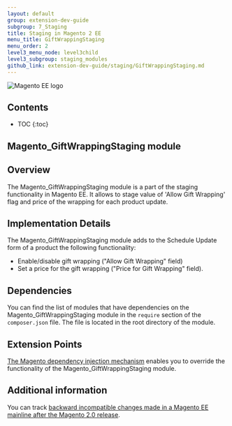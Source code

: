 ```yaml
---
layout: default
group: extension-dev-guide
subgroup: 7_Staging
title: Staging in Magento 2 EE
menu_title: GiftWrappingStaging
menu_order: 2
level3_menu_node: level3child
level3_subgroup: staging_modules
github_link: extension-dev-guide/staging/GiftWrappingStaging.md
---
```


![Magento EE logo]({{site.baseurl}}common/images/ee-only_large.png)

<h2>Contents</h2>

* TOC
{:toc}

## Magento_GiftWrappingStaging module

## Overview

The Magento_GiftWrappingStaging module is a part of the staging functionality in Magento EE. It allows to stage value of 'Allow Gift Wrapping' flag and price of the wrapping for each product update.

## Implementation Details

The Magento_GiftWrappingStaging module adds to the Schedule Update form of a product the following functionality:

- Enable/disable gift wrapping ("Allow Gift Wrapping" field)
- Set a price for the gift wrapping ("Price for Gift Wrapping" field).

## Dependencies

You can find the list of modules that have dependencies on the Magento_GiftWrappingStaging module in the `require` section of the `composer.json` file. The file is located in the root directory of the module.

## Extension Points

[The Magento dependency injection mechanism](http://devdocs.magento.com/guides/v2.0/extension-dev-guide/depend-inj.html) enables you to override the functionality of the Magento_GiftWrappingStaging module.

## Additional information

You can track [backward incompatible changes made in a Magento EE mainline after the Magento 2.0 release](http://devdocs.magento.com/guides/v2.0/release-notes/changes/ee_changes.html).